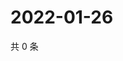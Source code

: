 # 2022-01-26

共 0 条

<!-- BEGIN WEIBO -->
<!-- 最后更新时间 Wed Jan 26 2022 01:12:51 GMT+0800 (China Standard Time) -->

<!-- END WEIBO -->
